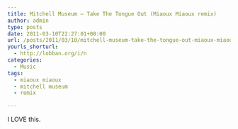 ```yaml
---
title: Mitchell Museum – Take The Tongue Out (Miaoux Miaoux remix)
author: admin
type: posts
date: 2011-03-10T22:27:01+00:00
url: /posts/2011/03/10/mitchell-museum-take-the-tongue-out-miaoux-miaoux-remix/
yourls_shorturl:
  - http://lobban.org/i/n
categories:
  - Music
tags:
  - miaoux miaoux
  - mitchell museum
  - remix

---
```

<span>I LOVE this.</span>